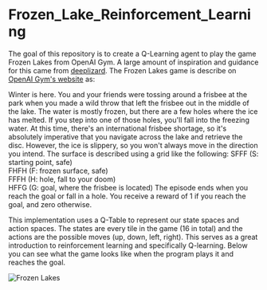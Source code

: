 # Frozen_Lake_Reinforcement_Learning
The goal of this repository is to create a Q-Learning agent to play the game Frozen Lakes from OpenAI Gym.  A large amount of inspiration and guidance for this 
came from [deeplizard](https://deeplizard.com/).  The Frozen Lakes game is describe on [OpenAI Gym's website](https://gym.openai.com/envs/FrozenLake-v0/) as:

Winter is here. You and your friends were tossing around a frisbee at the park when you made a wild throw that left the frisbee out in the middle of the lake. The water is mostly frozen, but there are a few holes where the ice has melted. If you step into one of those holes, you'll fall into the freezing water. At this time, there's an international frisbee shortage, so it's absolutely imperative that you navigate across the lake and retrieve the disc. However, the ice is slippery, so you won't always move in the direction you intend.
The surface is described using a grid like the following:
SFFF       (S: starting point, safe)  
FHFH       (F: frozen surface, safe)  
FFFH       (H: hole, fall to your doom)  
HFFG       (G: goal, where the frisbee is located)
The episode ends when you reach the goal or fall in a hole. You receive a reward of 1 if you reach the goal, and zero otherwise.

This implementation uses a Q-Table to represent our state spaces and action spaces.  The states are every tile in the game (16 in total) and the actions are the possible moves (up, down, left, right).  This serves as a great introduction to reinforcement learning and specifically Q-learning.  Below you can see what the game looks like when the program plays it and reaches the goal.

![Frozen Lakes](https://github.com/justin02-dev/Frozen_Lake_Reinforcement_Learning/blob/master/Assets/Frozen_Lakes_Goal_Reached_Image.png)
